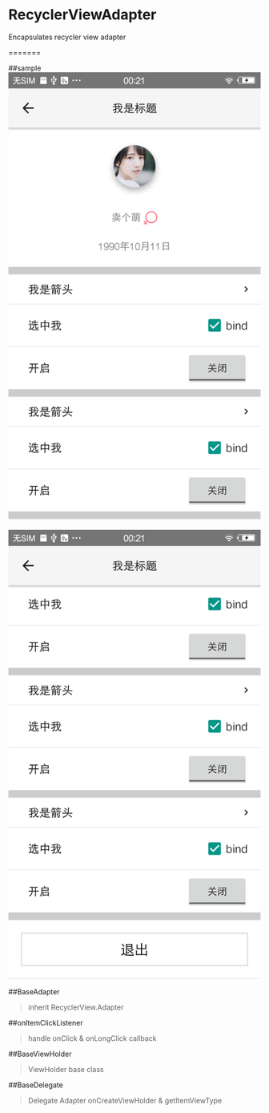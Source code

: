 # RecyclerViewAdapter
Encapsulates recycler view adapter

=======

##sample
 ![image](https://github.com/FreeSunny/RecyclerViewAdapter/raw/master/sample1.png)
 
 ![image](https://github.com/FreeSunny/RecyclerViewAdapter/raw/master/sample2.png)

##BaseAdapter
>inherit RecyclerView.Adapter

##onItemClickListener
>handle onClick & onLongClick callback

##BaseViewHolder
> ViewHolder base class

##BaseDelegate
> Delegate Adapter onCreateViewHolder & getItemViewType

